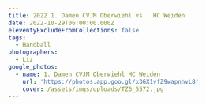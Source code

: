 ```yaml
---
title: 2022 1. Damen CVJM Oberwiehl vs.  HC Weiden
date: 2022-10-29T06:00:00.000Z
eleventyExcludeFromCollections: false
tags:
  - Handball
photographers:
  - Liz
google_photos:
  - name: 1. Damen CVJM Oberwiehl HC Weiden
    url: 'https://photos.app.goo.gl/x3GX1vfZ9wapnhvL8'
    cover: /assets/imgs/uploads/TZ6_5572.jpg
---
```



